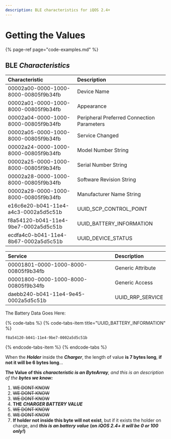 ```yaml
---
description: BLE characteristics for iQOS 2.4+
---
```


# Getting the Values

{% page-ref page="code-examples.md" %}

## **BLE** _Characteristics_

| Characteristic | Description |
| :--- | :--- |
| 00002a00-0000-1000-8000-00805f9b34fb | Device Name |
| 00002a01-0000-1000-8000-00805f9b34fb | Appearance |
| 00002a04-0000-1000-8000-00805f9b34fb | Peripheral Preferred Connection Parameters |
| 00002a05-0000-1000-8000-00805f9b34fb | Service Changed |
| 00002a24-0000-1000-8000-00805f9b34fb | Model Number String |
| 00002a25-0000-1000-8000-00805f9b34fb | Serial Number String |
| 00002a28-0000-1000-8000-00805f9b34fb | Software Revision String |
| 00002a29-0000-1000-8000-00805f9b34fb | Manufacturer Name String |
| e16c6e20-b041-11e4-a4c3-0002a5d5c51b | UUID\_SCP\_CONTROL\_POINT |
| f8a54120-b041-11e4-9be7-0002a5d5c51b | UUID\_BATTERY\_INFORMATION |
| ecdfa4c0-b041-11e4-8b67-0002a5d5c51b | UUID\_DEVICE\_STATUS |

| **Service** | Description |
| :--- | :--- |
| 00001801-0000-1000-8000-00805f9b34fb | Generic Attribute |
| 00001800-0000-1000-8000-00805f9b34fb | Generic Access |
| daebb240-b041-11e4-9e45-0002a5d5c51b | UUID\_RRP\_SERVICE |

The Battery Data Goes Here: 

{% code-tabs %}
{% code-tabs-item title="UUID\_BATTERY\_INFORMATION" %}
```text
f8a54120-b041-11e4-9be7-0002a5d5c51b
```
{% endcode-tabs-item %}
{% endcode-tabs %}

When the _**Holder**_ inside the _**Charger**_, the length of value **is 7 bytes long**, **if not it will be 6 bytes long**...

**The Value of this** _**characteristic is an ByteArray**, and this is an description of the **bytes we know:**_

1. ~~WE DONT KNOW~~
2. ~~WE DONT KNOW~~
3. ~~WE DONT KNOW~~
4. **THE** _**CHARGER BATTERY VALUE**_
5. ~~WE DONT KNOW~~
6. ~~WE DONT KNOW~~
7. **If holder not inside this byte will not exist**, but if it exists the holder on charge, and _**this is an battery value**_ **\(on** _**iQOS 2.4+ it will be 0 or 100 only!**_**\)**



